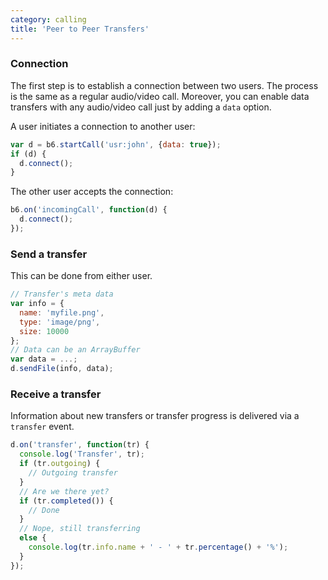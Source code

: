 ```yaml
---
category: calling
title: 'Peer to Peer Transfers'
---
```


### Connection

The first step is to establish a connection between two users. The process is the same as a regular audio/video call. Moreover, you can enable data transfers with any audio/video call just by adding a `data` option.

A user initiates a connection to another user:

```js
var d = b6.startCall('usr:john', {data: true});
if (d) {
  d.connect();
}
```

The other user accepts the connection:

```js
b6.on('incomingCall', function(d) {
  d.connect();
});
```

### Send a transfer

This can be done from either user.

```js
// Transfer's meta data
var info = {
  name: 'myfile.png',
  type: 'image/png',
  size: 10000
};
// Data can be an ArrayBuffer
var data = ...;
d.sendFile(info, data);
```

### Receive a transfer

Information about new transfers or transfer progress is delivered via a `transfer` event.

```js
d.on('transfer', function(tr) {
  console.log('Transfer', tr);
  if (tr.outgoing) {
    // Outgoing transfer
  }
  // Are we there yet?
  if (tr.completed()) {
    // Done
  }
  // Nope, still transferring
  else {
    console.log(tr.info.name + ' - ' + tr.percentage() + '%');
  }
});
```
